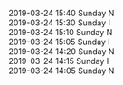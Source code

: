 2019-03-24 15:40 Sunday  N  
2019-03-24 15:30 Sunday  I  
2019-03-24 15:10 Sunday  N  
2019-03-24 15:05 Sunday  I  
2019-03-24 14:20 Sunday  N  
2019-03-24 14:15 Sunday  I  
2019-03-24 14:05 Sunday  N  
